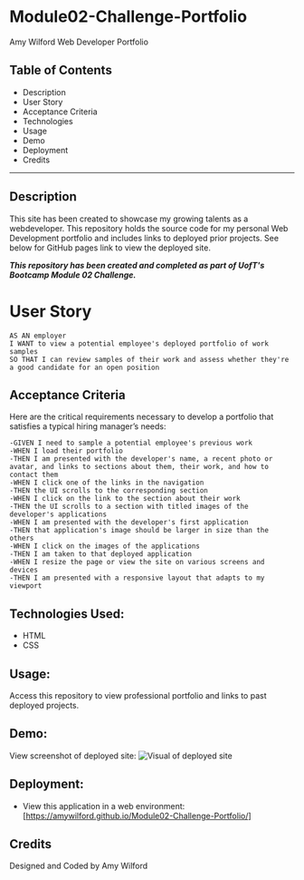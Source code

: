 # Module02-Challenge-Portfolio
Amy Wilford Web Developer Portfolio

## Table of Contents

- Description
- User Story
- Acceptance Criteria
- Technologies
- Usage
- Demo
- Deployment
- Credits

---

## Description

This site has been created to showcase my growing talents as a webdeveloper. This repository holds the source code for my personal Web Development portfolio and includes links to deployed prior projects. See below for GitHub pages link to view the deployed site.

***This repository has been created and completed as part of UofT's Bootcamp Module 02 Challenge.***

# User Story

```
AS AN employer
I WANT to view a potential employee's deployed portfolio of work samples
SO THAT I can review samples of their work and assess whether they're a good candidate for an open position
```

## Acceptance Criteria

Here are the critical requirements necessary to develop a portfolio that satisfies a typical hiring manager’s needs:

```
-GIVEN I need to sample a potential employee's previous work
-WHEN I load their portfolio
-THEN I am presented with the developer's name, a recent photo or avatar, and links to sections about them, their work, and how to contact them
-WHEN I click one of the links in the navigation
-THEN the UI scrolls to the corresponding section
-WHEN I click on the link to the section about their work
-THEN the UI scrolls to a section with titled images of the developer's applications
-WHEN I am presented with the developer's first application
-THEN that application's image should be larger in size than the others
-WHEN I click on the images of the applications
-THEN I am taken to that deployed application
-WHEN I resize the page or view the site on various screens and devices
-THEN I am presented with a responsive layout that adapts to my viewport
```

## Technologies Used:

- HTML
- CSS

## Usage:

Access this repository to view professional portfolio and links to past deployed projects.

## Demo:

View screenshot of deployed site: <img src="" alt="Visual of deployed site"/>

## Deployment:

- View this application in a web environment: [https://amywilford.github.io/Module02-Challenge-Portfolio/]

## Credits
Designed and Coded by Amy Wilford